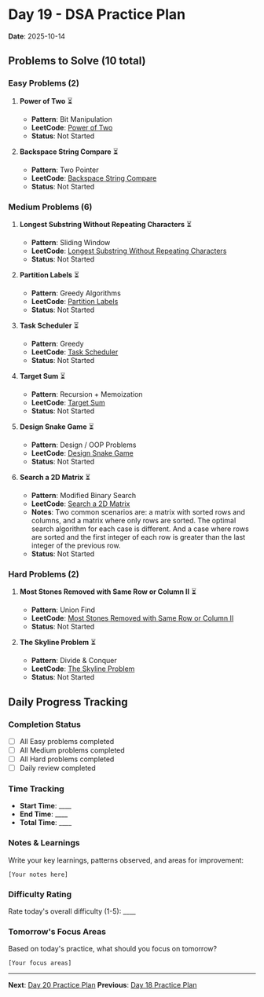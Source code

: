 # Day 19 - DSA Practice Plan
**Date**: 2025-10-14

## Problems to Solve (10 total)

### Easy Problems (2)

1. **Power of Two** ⏳
   - **Pattern**: Bit Manipulation
   - **LeetCode**: [Power of Two](https://leetcode.com/problems/power-of-two/)
   - **Status**: Not Started

2. **Backspace String Compare** ⏳
   - **Pattern**: Two Pointer
   - **LeetCode**: [Backspace String Compare](https://leetcode.com/problems/backspace-string-compare/)
   - **Status**: Not Started

### Medium Problems (6)

1. **Longest Substring Without Repeating Characters** ⏳
   - **Pattern**: Sliding Window
   - **LeetCode**: [Longest Substring Without Repeating Characters](https://leetcode.com/problems/longest-substring-without-repeating-characters/)
   - **Status**: Not Started

2. **Partition Labels** ⏳
   - **Pattern**: Greedy Algorithms
   - **LeetCode**: [Partition Labels](https://leetcode.com/problems/partition-labels/)
   - **Status**: Not Started

3. **Task Scheduler** ⏳
   - **Pattern**: Greedy
   - **LeetCode**: [Task Scheduler](https://leetcode.com/problems/task-scheduler/)
   - **Status**: Not Started

4. **Target Sum** ⏳
   - **Pattern**: Recursion + Memoization
   - **LeetCode**: [Target Sum](https://leetcode.com/problems/target-sum/)
   - **Status**: Not Started

5. **Design Snake Game** ⏳
   - **Pattern**: Design \/ OOP Problems
   - **LeetCode**: [Design Snake Game](https://leetcode.com/problems/design-snake-game/)
   - **Status**: Not Started

6. **Search a 2D Matrix** ⏳
   - **Pattern**: Modified Binary Search
   - **LeetCode**: [Search a 2D Matrix](https://leetcode.com/problems/search-a-2d-matrix/)
   - **Notes**: Two common scenarios are: a matrix with sorted rows and columns, and a matrix where only rows are sorted. The optimal search algorithm for each case is different. And a case where rows are sorted and the first integer of each row is greater than the last integer of the previous row.
   - **Status**: Not Started

### Hard Problems (2)

1. **Most Stones Removed with Same Row or Column II** ⏳
   - **Pattern**: Union Find
   - **LeetCode**: [Most Stones Removed with Same Row or Column II](https://leetcode.com/problems/most-stones-removed-with-same-row-or-column-ii/)
   - **Status**: Not Started

2. **The Skyline Problem** ⏳
   - **Pattern**: Divide & Conquer
   - **LeetCode**: [The Skyline Problem](https://leetcode.com/problems/the-skyline-problem/)
   - **Status**: Not Started

## Daily Progress Tracking

### Completion Status
- [ ] All Easy problems completed
- [ ] All Medium problems completed  
- [ ] All Hard problems completed
- [ ] Daily review completed

### Time Tracking
- **Start Time**: ____
- **End Time**: ____
- **Total Time**: ____

### Notes & Learnings
Write your key learnings, patterns observed, and areas for improvement:

```
[Your notes here]
```

### Difficulty Rating
Rate today's overall difficulty (1-5): ____

### Tomorrow's Focus Areas
Based on today's practice, what should you focus on tomorrow?

```
[Your focus areas]
```

---
**Next**: [Day 20 Practice Plan](day20.md)
**Previous**: [Day 18 Practice Plan](day18.md)
